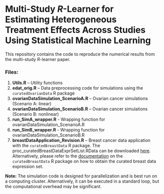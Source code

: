 # Multi-Study $R$-Learner for Estimating Heterogeneous Treatment Effects Across Studies Using Statistical Machine Learning


This repository contains the code to reproduce the numerical results from the multi-study $R$-learner paper.

### Files:
1. **Utils.R** – Utility functions
2. **edat_orig.R** – Data preprocessing code for simulations using the `curatedOvarianData` R package
3. **ovarianDataSimulation_ScenarioA.R** – Ovarian cancer simulations (Scenario A: linear)
5. **ovarianDataSimulation_ScenarioB.R** – Ovarian cancer simulations (Scenario B: nonlinear)
6. **run_SimA_wrapper.R** - Wrapping function for ovarianDataSimulation_ScenarioA.R
7. **run_SimB_wrapper.R** - Wrapping function for ovarianDataSimulation_ScenarioB.R
8. **breastDataApplication_Revision.R** – Breast cancer data application with the `curatedBreastData` R package. The proc_curatedBreastDataExprSetList.RData can be downloaded [here](https://drive.google.com/file/d/1hpY4yuBgrZRRg8r_dn_P3jbRZkIORnvl/view?usp=sharing). Alternatively, please refer to the [documentation](https://www.bioconductor.org/packages/devel/data/experiment/manuals/curatedBreastData/man/curatedBreastData.pdf) on the `curatedBreastData` R package on how to obtain the curated breast data expression set. 

**Note:** The simulation code is designed for parallelization and is best run on a computing cluster. Alternatively, it can be executed in a standard loop, but the computational overhead may be significant.
